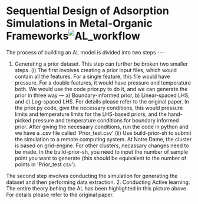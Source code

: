 # Sequential Design of Adsorption Simulations in Metal-Organic Frameworks![AL_workflow](https://user-images.githubusercontent.com/36941306/133353572-0bbcdaf5-3d7f-463a-9973-d8b935d89132.png)
The process of building an AL model is divided into two steps ---
1. Generating a prior dataset. 
This step can further be broken two smaller steps.
  (i) The first involves creating a prior input files, which would contain all the features. For a single feature, this file would have pressure.
For a double features, it would have pressure and temperature both.
  We would use the code prior.py to do it, and we can generate the prior in three way — a) Boundary-informed prior, b) Linear-spaced LHS, and c) Log-spaced LHS. For details please refer to the original paper. In the prior.py code, give the necessary conditions, this would pressure limits and temperature limits for the LHS-based priors, and the hand-picked pressure and temperature conditions for boundary informed prior.
  After giving the necesaary conditions, run the code in python and we have a .csv file called 'Prior_test.csv'
  (ii) Use build-prior-sh to submit the simulation to a remote computing system. At Notre Dame, the cluster is based on grid-engine. For other clusters, necassary changes need to be made. In the build-prior-sh, you need to input the number of sample point you want to generate (this should be equivalent to the number of points in 'Prior_test.csv').

The second step involves conducting the simulation for generating the dataset and then performing data extraction.
2. Conducting Active learning.
The entire theory behing the AL has been highlighted in this picture above. For details please refer to the original paper.
